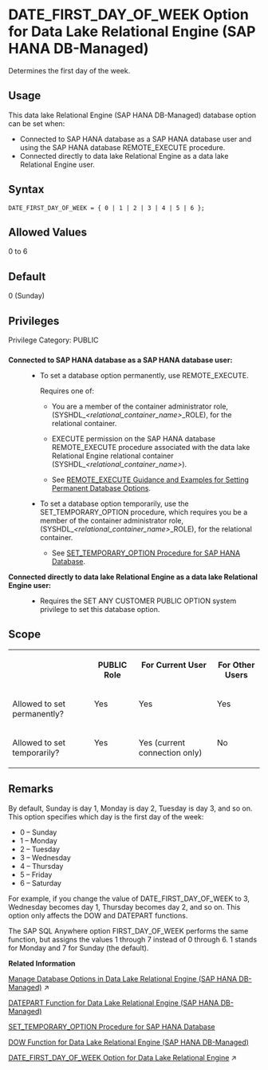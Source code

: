<!-- loio7b332a76259342ac974c9701abf41265 -->

# DATE\_FIRST\_DAY\_OF\_WEEK Option for Data Lake Relational Engine \(SAP HANA DB-Managed\)

Determines the first day of the week.



<a name="loio7b332a76259342ac974c9701abf41265__section_dzz_4jj_kyb"/>

## Usage

This data lake Relational Engine \(SAP HANA DB-Managed\) database option can be set when:

-   Connected to SAP HANA database as a SAP HANA database user and using the SAP HANA database REMOTE\_EXECUTE procedure.
-   Connected directly to data lake Relational Engine as a data lake Relational Engine user.



<a name="loio7b332a76259342ac974c9701abf41265__section_dmd_tc4_hrb"/>

## Syntax

```
DATE_FIRST_DAY_OF_WEEK = { 0 | 1 | 2 | 3 | 4 | 5 | 6 };
```



<a name="loio7b332a76259342ac974c9701abf41265__section_stn_tc4_hrb"/>

## Allowed Values

0 to 6



<a name="loio7b332a76259342ac974c9701abf41265__section_dk1_5c4_hrb"/>

## Default

0 \(Sunday\)



<a name="loio7b332a76259342ac974c9701abf41265__section_bgc_dzv_cxb"/>

## Privileges

Privilege Category: PUBLIC



### 


<dl>
<dt><b>

Connected to SAP HANA database as a SAP HANA database user:

</b></dt>
<dd>

-   To set a database option permanently, use REMOTE\_EXECUTE.

    Requires one of:

    -   You are a member of the container administrator role, \(SYSHDL\_*<relational\_container\_name\>*\_ROLE\), for the relational container.
    -   EXECUTE permission on the SAP HANA database REMOTE\_EXECUTE procedure associated with the data lake Relational Engine relational container \(SYSHDL\_*<relational\_container\_name\>*\).

    -   See [REMOTE\_EXECUTE Guidance and Examples for Setting Permanent Database Options](remote-execute-guidance-and-examples-for-setting-permanent-database-options-0023bea.md).


-   To set a database option temporarily, use the SET\_TEMPORARY\_OPTION procedure, which requires you be a member of the container administrator role, \(SYSHDL\_*<relational\_container\_name\>*\_ROLE\), for the relational container.

    -   See [SET\_TEMPORARY\_OPTION Procedure for SAP HANA Database](../080-sap-hana-database-for-data-lake-relational-engine/set-temporary-option-procedure-for-sap-hana-database-abcd703.md).





</dd><dt><b>

Connected directly to data lake Relational Engine as a data lake Relational Engine user:

</b></dt>
<dd>

-   Requires the SET ANY CUSTOMER PUBLIC OPTION system privilege to set this database option.



</dd>
</dl>



<a name="loio7b332a76259342ac974c9701abf41265__section_tmm_mmb_dxb"/>

## Scope


<table>
<tr>
<th valign="top">

 

</th>
<th valign="top">

PUBLIC Role

</th>
<th valign="top">

For Current User

</th>
<th valign="top">

For Other Users

</th>
</tr>
<tr>
<td valign="top">

Allowed to set permanently?

</td>
<td valign="top">

Yes

</td>
<td valign="top">

Yes

</td>
<td valign="top">

Yes

</td>
</tr>
<tr>
<td valign="top">

Allowed to set temporarily?

</td>
<td valign="top">

Yes

</td>
<td valign="top">

Yes \(current connection only\)

</td>
<td valign="top">

No

</td>
</tr>
</table>



<a name="loio7b332a76259342ac974c9701abf41265__section_ptl_vc4_hrb"/>

## Remarks

By default, Sunday is day 1, Monday is day 2, Tuesday is day 3, and so on. This option specifies which day is the first day of the week:

-   0 – Sunday
-   1 – Monday
-   2 – Tuesday
-   3 – Wednesday
-   4 – Thursday
-   5 – Friday
-   6 – Saturday

For example, if you change the value of DATE\_FIRST\_DAY\_OF\_WEEK to 3, Wednesday becomes day 1, Thursday becomes day 2, and so on. This option only affects the DOW and DATEPART functions.

The SAP SQL Anywhere option FIRST\_DAY\_OF\_WEEK performs the same function, but assigns the values 1 through 7 instead of 0 through 6. 1 stands for Monday and 7 for Sunday \(the default\).

**Related Information**  


[Manage Database Options in Data Lake Relational Engine (SAP HANA DB-Managed)](https://help.sap.com/viewer/9220e7fec0fe4503b5c5a6e21d584e63/2023_4_QRC/en-US/964f12eb2961478b8205f5bfd8ee2ec6.html "Data lake Relational Engine database options are configurable settings that change the way the data lake Relational Engine instance behaves or performs.") :arrow_upper_right:

[DATEPART Function for Data Lake Relational Engine \(SAP HANA DB-Managed\)](../050-system-sql-functions/datepart-function-for-data-lake-relational-engine-sap-hana-db-managed-a07008d.md "Returns an integer value for the specified part of a date/time value.")

[SET\_TEMPORARY\_OPTION Procedure for SAP HANA Database](../080-sap-hana-database-for-data-lake-relational-engine/set-temporary-option-procedure-for-sap-hana-database-abcd703.md "Grant database options temporarily for the current connection only on a data lake Relational Engine relational container.")

[DOW Function for Data Lake Relational Engine \(SAP HANA DB-Managed\)](../050-system-sql-functions/dow-function-for-data-lake-relational-engine-sap-hana-db-managed-aae6da5.md "Returns a number from 1 to 7 representing the day of the week of the specified date, with Sunday=1, Monday=2, and so on.")

[DATE_FIRST_DAY_OF_WEEK Option for Data Lake Relational Engine](https://help.sap.com/viewer/19b3964099384f178ad08f2d348232a9/2023_4_QRC/en-US/a632279984f21015b47581522c9e7a93.html "Determines the first day of the week.") :arrow_upper_right:

